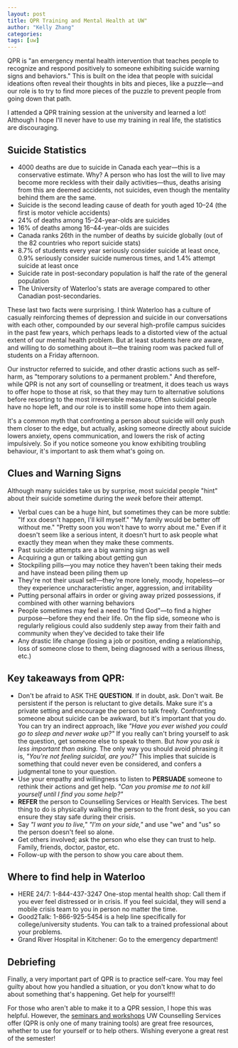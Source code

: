 ```yaml
---
layout: post
title: QPR Training and Mental Health at UW"
author: "Kelly Zhang"
categories:
tags: [uw]
---
```


QPR is "an emergency mental health intervention that teaches people to recognize and respond positively to someone exhibiting suicide warning signs and behaviors." This is built on the idea that people with suicidal ideations often reveal their thoughts in bits and pieces, like a puzzle—and our role is to try to find more pieces of the puzzle to prevent people from going down that path.

I attended a QPR training session at the university and learned a lot! Although I hope I'll never have to use my training in real life, the statistics are discouraging.

## Suicide Statistics

* 4000 deaths are due to suicide in Canada each year—this is a conservative estimate. Why? A person who has lost the will to live may become more reckless with their daily activities—thus, deaths arising from this are deemed accidents, not suicides, even though the mentality behind them are the same.
* Suicide is the second leading cause of death for youth aged 10–24 (the first is motor vehicle accidents)
* 24% of deaths among 15–24-year-olds are suicides
* 16% of deaths among 16–44-year-olds are suicides
* Canada ranks 26th in the number of deaths by suicide globally (out of the 82 countries who report suicide stats)
* 8.7% of students every year seriously consider suicide at least once, 0.9% seriously consider suicide numerous times, and 1.4% attempt suicide at least once
* Suicide rate in post-secondary population is half the rate of the general population
* The University of Waterloo's stats are average compared to other Canadian post-secondaries.

These last two facts were surprising. I think Waterloo has a culture of casually reinforcing themes of depression and suicide in our conversations with each other, compounded by our several high-profile campus suicides in the past few years, which perhaps leads to a distorted view of the actual extent of our mental health problem. But at least students here *are* aware, and willing to do something about it—the training room was packed full of students on a Friday afternoon.

Our instructor referred to suicide, and other drastic actions such as self-harm, as "temporary solutions to a permanent problem." And therefore, while QPR is not any sort of counselling or treatment, it does teach us ways to offer hope to those at risk, so that they may turn to alternative solutions before resorting to the most irreversible measure. Often suicidal people have no hope left, and our role is to instill some hope into them again.

It's a common myth that confronting a person about suicide will only push them closer to the edge, but actually, asking someone directly about suicide lowers anxiety, opens communication, and lowers the risk of acting impulsively. So if you notice someone you know exhibiting troubling behaviour, it's important to ask them what's going on.

## Clues and Warning Signs

Although many suicides take us by surprise, most suicidal people "hint" about their suicide sometime during the _week_ before their attempt.

* Verbal cues can be a huge hint, but sometimes they can be more subtle: "If xxx doesn't happen, I'll kill myself." "My family would be better off without me." "Pretty soon you won't have to worry about me." Even if it doesn't seem like a serious intent, it doesn't hurt to ask people what exactly they mean when they make these comments.
* Past suicide attempts are a big warning sign as well
* Acquiring a gun or talking about getting gun
* Stockpiling pills—you may notice they haven't been taking their meds and have instead been piling them up
* They're not their usual self—they're more lonely, moody, hopeless—or they experience uncharacteristic anger, aggression, and irritability
* Putting personal affairs in order or giving away prized possessions, if combined with other warning behaviors
* People sometimes may feel a need to "find God"—to find a higher purpose—before they end their life. On the flip side, someone who is regularly religious could also suddenly step away from their faith and community when they've decided to take their life
* Any drastic life change (losing a job or position, ending a relationship, loss of someone close to them, being diagnosed with a serious illness, etc.)

## Key takeaways from QPR:

* Don't be afraid to ASK THE **QUESTION**. If in doubt, ask. Don't wait. Be persistent if the person is reluctant to give details. Make sure it's a private setting and encourage the person to talk freely. Confronting someone about suicide can be awkward, but it's important that you do. You can try an indirect approach, like _"Have you ever wished you could go to sleep and never wake up?"_ If you really can't bring yourself to ask the question, get someone else to speak to them. But _how you ask is less important than asking._ The only way you should avoid phrasing it is, _"You're not feeling suicidal, *are you?*"_ This implies that suicide is something that could never even be considered, and confers a judgmental tone to your question.
* Use your empathy and willingness to listen to **PERSUADE** someone to rethink their actions and get help. _"Can you promise me to not kill yourself until I find you some help?"_
* **REFER** the person to Counselling Services or Health Services. The best thing to do is physically walking the person to the front desk, so you can ensure they stay safe during their crisis.
* Say _"I want you to live,"_ _"I'm on your side,"_ and use "we" and "us" so the person doesn't feel so alone.
* Get others involved; ask the person who else they can trust to help. Family, friends, doctor, pastor, etc.
* Follow-up with the person to show you care about them.

## Where to find help in Waterloo

* HERE 24/7: 1-844-437-3247 One-stop mental health shop: Call them if you ever feel distressed or in crisis. If you feel suicidal, they will send a mobile crisis team to you in person no matter the time.
* Good2Talk: 1-866-925-5454 is a help line specifically for college/university students. You can talk to a trained professional about your problems.
* Grand River Hospital in Kitchener: Go to the emergency department!

## Debriefing

Finally, a very important part of QPR is to practice self-care. You may feel guilty about how you handled a situation, or you don't know what to do about something that's happening. Get help for yourself!!

For those who aren't able to make it to a QPR session, I hope this was helpful. However, the [seminars and workshops](https://uwaterloo.ca/campus-wellness/counselling-services/seminars-and-workshops) UW Counselling Services offer (QPR is only one of many training tools) are great free resources, whether to use for yourself or to help others. Wishing everyone a great rest of the semester!

